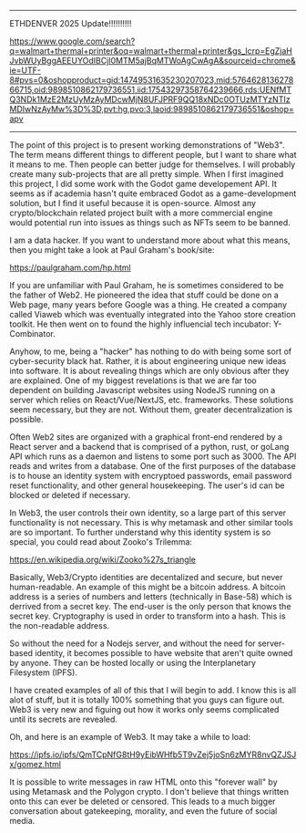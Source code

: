 ********************************************************
ETHDENVER 2025 Update!!!!!!!!!!

 https://www.google.com/search?q=walmart+thermal+printer&oq=walmart+thermal+printer&gs_lcrp=EgZjaHJvbWUyBggAEEUYOdIBCjI0MTM5ajBqMTWoAgCwAgA&sourceid=chrome&ie=UTF-8#pvs=0&oshopproduct=gid:14749531635230207023,mid:576462813627866715,oid:9898510862179736551,iid:17543297358764239666,rds:UENfMTQ3NDk1MzE2MzUyMzAyMDcwMjN8UFJPRF9QQ18xNDc0OTUzMTYzNTIzMDIwNzAyMw%3D%3D,pvt:hg,pvo:3,laoid:9898510862179736551&oshop=apv



*********************************************************


The point of this project is to present working demonstrations of "Web3". The term means different things to different people, but I want to share what
it means to me. Then people can better judge for themselves. I will probably create many sub-projects that are all pretty simple. When I first imagined
this project, I did some work with the Godot game developement API. It seems as if academia hasn't quite embraced Godot as a game-development solution, 
but I find it useful because it is open-source. Almost any crypto/blockchain related project built with a more commercial engine would potential run into issues as things such as NFTs seem to be banned.

I am a data hacker. If you want to understand more about what this means, then you might take a look at Paul Graham's book/site:

https://paulgraham.com/hp.html

If you are unfamiliar with Paul Graham, he is sometimes considered to be the father of Web2. He pioneered the idea that stuff could be done on a Web page, many
years before Google was a thing. He created a company called Viaweb which was eventually integrated into the Yahoo store creation toolkit. He then went on
to found the highly influencial tech incubator: Y-Combinator.

Anyhow, to me, being a "hacker" has nothing to do with being some sort of cyber-security black hat. Rather, it is about engineering unique new ideas into software.
It is about revealing things which are only obvious after they are explained. One of my biggest revelations is that we are far too dependent on building Javascript
websites using NodeJS running on a server which relies on React/Vue/NextJS, etc. frameworks. These solutions seem necessary, but they are not. Without them, greater 
decentralization is possible. 

Often Web2 sites are organized with a graphical front-end rendered by a React server and a backend that is comprised of a python, rust, or goLang API which runs as
a daemon and listens to some port such as 3000. The API reads and writes from a database. One of the first purposes of the database is to house an identity
system with encryptoed passwords, email password reset functionality, and other general housekeeping. The user's id can be blocked or deleted if necessary.

In Web3, the user controls their own identity, so a large part of this server functionality is not necessary. This is why metamask and other similar tools are
so important. To further understand why this identity system is so special, you could read about Zooko's
Trilemma:

https://en.wikipedia.org/wiki/Zooko%27s_triangle

Basically, Web3/Crypto identities are decentalized and secure, but never human-readable. An example of this 
might be a bitcoin address. A bitcoin address is a series of numbers and letters (technically in Base-58) 
which is derrived from a secret key. The end-user is the only person that knows the secret key. Cryptography
is used in order to transform into a hash. This is the non-readable address.

So without the need for a Nodejs server, and without the need for server-based identity, it becomes 
possible to have website that aren't quite owned by anyone. They can be hosted locally or using the 
Interplanetary Filesystem (IPFS). 

I have created examples of all of this that I will begin to add. I know this is all alot of stuff, but it is 
totally 100% something that you guys can figure out. Web3 is very new and figuing out how it works only
seems complicated until its secrets are revealed.

Oh, and here is an example of Web3. It may take a while to load:

https://ipfs.io/ipfs/QmTCpNfG8tH9yEibWHfb5T9vZej5joSn6zMYR8nvQZJSJx/gomez.html

It is possible to write messages in raw HTML onto this "forever wall" by using Metamask and the Polygon
crypto.  I don't believe that things written onto this can ever be deleted or censored. This leads to
a much bigger conversation about gatekeeping, morality, and even the future of social media.

